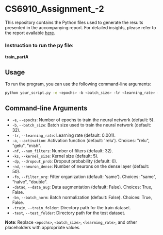 # CS6910_Assignment_-2

This repository contains the Python files used to generate the results presented in the accompanying report. For detailed insights, please refer to the report available [here](https://api.wandb.ai/links/dibakar/s0xfcb15).

### Instruction to run the py file:

#### train_partA

## Usage

To run the program, you can use the following command-line arguments:

```bash
python your_script.py -e <epochs> -b <batch_size> -lr <learning_rate> -a <activation> -nf <num_filters> -ks <kernel_size> -dp <dropout_prob> -nd <neuron_dense> -fo <filter_org> -datao <data_aug> -bn <batch_norm> -train <train_folder> -test <test_folder>
```
## Command-line Arguments

- `-e`, `--epochs`: Number of epochs to train the neural network (default: 5).
- `-b`, `--batch_size`: Batch size used to train the neural network (default: 32).
- `-lr`, `--learning_rate`: Learning rate (default: 0.001).
- `-a`, `--activation`: Activation function (default: 'relu'). Choices: "relu", "gelu", "mish".
- `-nf`, `--num_filters`: Number of filters (default: 32).
- `-ks`, `--kernel_size`: Kernel size (default: 5).
- `-dp`, `--dropout_prob`: Dropout probability (default: 0).
- `-nd`, `--neuron_dense`: Number of neurons on the dense layer (default: 50).
- `-fo`, `--filter_org`: Filter organization (default: 'same'). Choices: "same", "halve", "double".
- `-datao`, `--data_aug`: Data augmentation (default: False). Choices: True, False.
- `-bn`, `--batch_norm`: Batch normalization (default: False). Choices: True, False.
- `-train`, `--train_folder`: Directory path for the train dataset.
- `-test`, `--test_folder`: Directory path for the test dataset.

**Note**: Replace `<epochs>`, `<batch_size>`, `<learning_rate>`, and other placeholders with appropriate values.

